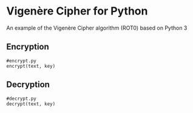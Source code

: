 # Vigenère Cipher for Python
An example of the Vigenère Cipher algorithm (ROT0) based on Python 3
## Encryption
```
#encrypt.py
encrypt(text, key)
```
## Decryption
```
#decrypt.py
decrypt(text, key)
```
